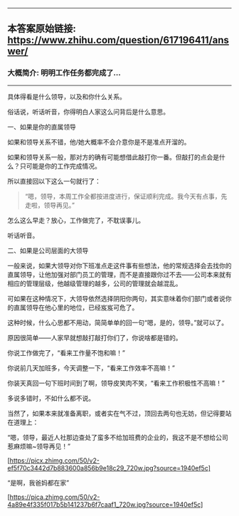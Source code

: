 ----------------------------------------
## 本答案原始链接: https://www.zhihu.com/question/617196411/answer/
### 大概简介: 明明工作任务都完成了...
----------------------------------------
具体得看是什么领导，以及和你什么关系。

俗话说，听话听音，你得明白人家这么问背后是什么意思。


一、如果是你的直属领导

如果和领导关系不错，他/她大概率不会介意你是不是准点开溜的。

如果和领导关系一般，那对方的确有可能想借此敲打你一番。但敲打的点会是什么？只可能是你的工作完成情况。

所以直接回以下这么一句就行了：

> “嗯，领导，本周工作全都按进度进行，保证顺利完成。我今天有点事，先走啦，领导再见。”

怎么这么早走？放心，工作做完了，不耽误事儿。

听话听音。


二、如果是公司层面的大领导

一般来说，如果大领导对你下班准点走这件事有些想法，他的常规选择会去找你的直属领导，让他加强对部门员工的管理，而不是直接跟你过不去——公司本来就有相应的管理层级，他越级管理的越多，公司的管理就会越混乱。

可如果在这种情况下，大领导依然选择阴阳你两句，其实意味着你们部门或者说你的直属领导在他心里的地位，已经岌岌可危了。

这种时候，什么心思都不用动，简简单单的回一句“嗯，是的，领导。”就可以了。

原因很简单——人家早就想敲打敲打你们了，你说啥都是错的。

你说工作做完了，“看来工作量不饱和嘛！”

你说前几天加班多，今天调整一下，“看来工作效率不高嘛！”

你装天真回一句下班时间到了啊，领导皮笑肉不笑，“看来工作积极性不高嘛！”

多说多错时，不如什么都不说。

当然了，如果本来就准备离职，或者实在气不过，顶回去两句也无妨，但记得要站在道理上：

“嗯，领导，最近人社那边查处了蛮多不给加班费的企业的，我这不是不想给公司惹麻烦嘛~领导再见！”

[https://picx.zhimg.com/50/v2-ef5f70c3442d7b883600a856b9e18c29_720w.jpg?source=1940ef5c]



“是啊，我爸妈都在家”

[https://pica.zhimg.com/50/v2-4a89e4f335f017b5b141237b6f7caaf1_720w.jpg?source=1940ef5c]

